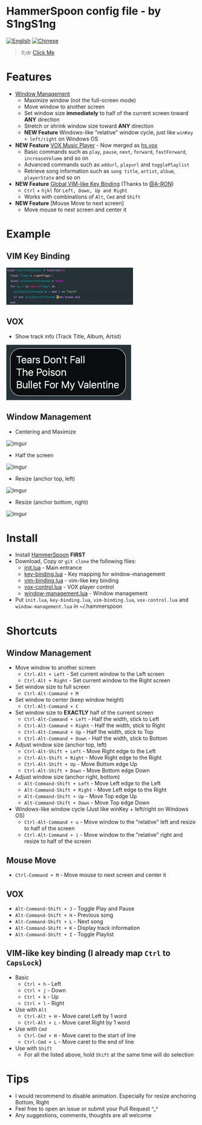 HammerSpoon config file - by S1ngS1ng
=======

[![English](https://jaywcjlove.github.io/sb/lang/english.svg)](https://github.com/S1ngS1ng/HammerSpoon) [![Chinese](https://jaywcjlove.github.io/sb/lang/chinese.svg)](./README-cn.md)

> tl;dr [Click Me](#install)

# Features
* [Window Management](./window-management.lua)
    * Maximize window (not the full-screen mode)
    * Move window to another screen
    * Set window size **immediately** to half of the current screen toward **ANY** direction
    * Stretch or shrink window size toward **ANY** direction
    * **NEW Feature** Windows-like "relative" window cycle, just like `winKey + left/right` on Windows OS
* **NEW Feature** [VOX Music Player](./vox-control.lua) - Now merged as [hs.vox](http://www.hammerspoon.org/docs/hs.vox.html)
    * Basic commands such as `play`, `pause`, `next`, `forward`, `fastForward`, `increaseVolume` and so on
    * Advanced commands such as `addurl`, `playurl` and `togglePlaylist`
    * Retrieve song information such as `song title`, `artist`, `album`, `playerState` and so on
* **NEW Feature** [Global VIM-like Key Binding](./vim-binding.lua) (Thanks to [@A-RON](https://github.com/asmagill))
    * `Ctrl` + `hjkl` for `Left, Down, Up and Right`
    * Works with combinations of `Alt`, `Cmd` and `Shift`
* **NEW Feature** [Mouse Move to next screen]
    * Move mouse to next screen and center it

# Example
## VIM Key Binding
![vim-key-binding](./assets/vim-key-binding(block-caret).gif)

## VOX
* Show track info (Track Title, Album, Artist)

![TrackInfo](./assets/vox-track-info.jpg)

## Window Management
* Centering and Maximize

![Imgur](http://i.imgur.com/okNaoJW.gif)

* Half the screen

![Imgur](http://i.imgur.com/VNo7nCI.gif)

* Resize (anchor top, left)

![Imgur](http://i.imgur.com/vIqDMUD.gif)

* Resize (anchor bottom, right)

![Imgur](http://i.imgur.com/fiIfeXe.gif)

# Install
* Install [HammerSpoon](https://github.com/Hammerspoon/hammerspoon)  **FIRST** 
* Download, Copy or `git clone` the following files:
    * [init.lua](https://github.com/S1ngS1ng/HammerSpoon/blob/master/init.lua) - Main entrance
    * [key-binding.lua](https://github.com/S1ngS1ng/HammerSpoon/blob/master/key-binding.lua) - Key mapping for window-management
    * [vim-binding.lua](https://github.com/S1ngS1ng/HammerSpoon/blob/master/vim-binding.lua) - vim-like key binding
    * [vox-control.lua](https://github.com/S1ngS1ng/HammerSpoon/blob/master/vox-control.lua) - VOX player control
    * [window-management.lua](https://github.com/S1ngS1ng/HammerSpoon/blob/master/window-management.lua) - Window management
* Put `init.lua`, `key-binding.lua`, `vim-binding.lua`, `vox-control.lua` and `window-management.lua` in ~/.hammerspoon

# Shortcuts

## Window Management
* Move window to another screen
	* `Ctrl-Alt + Left` - Set current window to the Left screen
	* `Ctrl-Alt + Right` - Set current window to the Right screen
* Set window size to full screen
	* `Ctrl-Alt-Command + M`
* Set window to center (keep window height)
	* `Ctrl-Alt-Command + C`
* Set window size to **EXACTLY** half of the current screen
	* `Ctrl-Alt-Command + Left` - Half the width, stick to Left
	* `Ctrl-Alt-Command + Right` - Half the width, stick to Right
	* `Ctrl-Alt-Command + Up` - Half the width, stick to Top
	* `Ctrl-Alt-Command + Down` - Half the width, stick to Bottom
* Adjust window size (anchor top, left)
	* `Ctrl-Alt-Shift + Left` - Move Right edge to the Left
	* `Ctrl-Alt-Shift + Right` - Move Right edge to the Right
	* `Ctrl-Alt-Shift + Up` - Move Bottom edge Up
	* `Ctrl-Alt-Shift + Down` - Move Bottom edge Down
* Adjust window size (anchor right, bottom)
	* `Alt-Command-Shift + Left` - Move Left edge to the Left
	* `Alt-Command-Shift + Right` - Move Left edge to the Right
	* `Alt-Command-Shift + Up` - Move Top edge Up
	* `Alt-Command-Shift + Down` - Move Top edge Down
* Windows-like window cycle (Just like winKey + left/right on Windows OS)
    * `Ctrl-Alt-Command + u` - Move window to the "relative" left and resize to half of the screen
    * `Ctrl-Alt-Command + i` - Move window to the "relative" right and resize to half of the screen

## Mouse Move
* `Ctrl-Command + M` - Move mouse to next screen and center it

## VOX
* `Alt-Command-Shift + J` - Toggle Play and Pause
* `Alt-Command-Shift + H` - Previous song
* `Alt-Command-Shift + L` - Next song
* `Alt-Command-Shift + K` - Display track information
* `Alt-Command-Shift + I` - Toggle Playlist

## VIM-like key binding (I already map `Ctrl` to `CapsLock`)
* Basic
    * `Ctrl + h` - Left
    * `Ctrl + j` - Down
    * `Ctrl + k` - Up
    * `Ctrl + l` - Right
* Use with `Alt`
    * `Ctrl-Alt + H` - Move caret Left by 1 word
    * `Ctrl-Alt + L` - Move caret Right by 1 word
* Use with `Cmd`
    * `Ctrl-Cmd + H` - Move caret to the start of line
    * `Ctrl-Cmd + L` - Move caret to the end of line
* Use with `Shift`
    * For all the listed above, hold `Shift` at the same time will do selection

# Tips
* I would recommend to disable animation. Especially for resize anchoring Bottom, Right
* Feel free to open an issue or submit your Pull Request ^_^
* Any suggestions, comments, thoughts are all welcome
